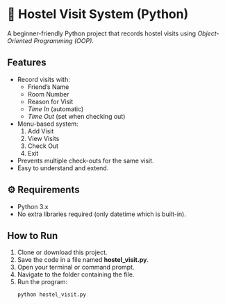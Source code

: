 # 🏨 Hostel Visit System (Python)

A beginner-friendly Python project that records hostel visits using *Object-Oriented Programming (OOP)*.

##  Features
- Record visits with:
  - Friend’s Name
  - Room Number
  - Reason for Visit
  - *Time In* (automatic)
  - *Time Out* (set when checking out)
- Menu-based system:
  1. Add Visit
  2. View Visits
  3. Check Out
  4. Exit
- Prevents multiple check-outs for the same visit.
- Easy to understand and extend.

## ⚙ Requirements
- Python 3.x  
- No extra libraries required (only datetime which is built-in).

##  How to Run
1. Clone or download this project.
2. Save the code in a file named **hostel_visit.py**.
3. Open your terminal or command prompt.
4. Navigate to the folder containing the file.
5. Run the program:
   ```bash
   python hostel_visit.py 
